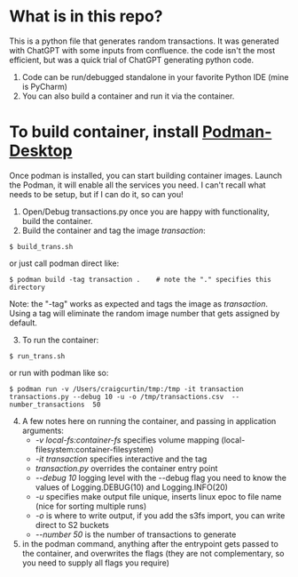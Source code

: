
# What is in this repo?
This is a python file that generates random transactions. It was generated with ChatGPT with some inputs from confluence. the code isn't the most efficient, but was a quick trial of ChatGPT generating python code.

1. Code can be run/debugged standalone in your favorite Python IDE (mine is PyCharm)
2. You can also build a container and run it via the container.

# To build container, install [Podman-Desktop](https://podman-desktop.io/docs/installation)
Once podman is installed, you can start building container images. Launch the Podman, it will enable all the services you need. I can't recall what needs to be setup, but if I can do it, so can you!

1. Open/Debug transactions.py once you are happy with functionality, build the container.
2. Build the container and tag the image _transaction_:
```
$ build_trans.sh
```
    
or just call podman direct like:

``` 
$ podman build -tag transaction .    # note the "." specifies this directory
```

Note: the "-tag" works as expected and tags the image as _transaction_. Using a tag will eliminate the random image number that gets assigned by default. 

3. To run the container:
```
$ run_trans.sh
```
or run with podman like so:

```
$ podman run -v /Users/craigcurtin/tmp:/tmp -it transaction transactions.py --debug 10 -u -o /tmp/transactions.csv  --number_transactions  50
```
4. A few notes here on running the container, and passing in application arguments: 
   - _-v local-fs:container-fs_ specifies volume mapping (local-filesystem:container-filesystem)
   - _-it transaction_ specifies interactive and the tag
   - _transaction.py_ overrides the container entry point
   - _--debug 10_ logging level with the --debug flag you need to know the values of Logging.DEBUG(10) and Logging.INFO(20)
   - _-u_ specifies make output file unique, inserts linux epoc to file name (nice for sorting multiple runs)
   - _-o_ is where to write output, if you add the s3fs import, you can write direct to S2 buckets
   - _--number 50_ is the number of transactions to generate
5. in the podman command, anything after the entrypoint gets passed to the container, and overwrites the flags (they are not complementary, so you need to supply all flags you require)
